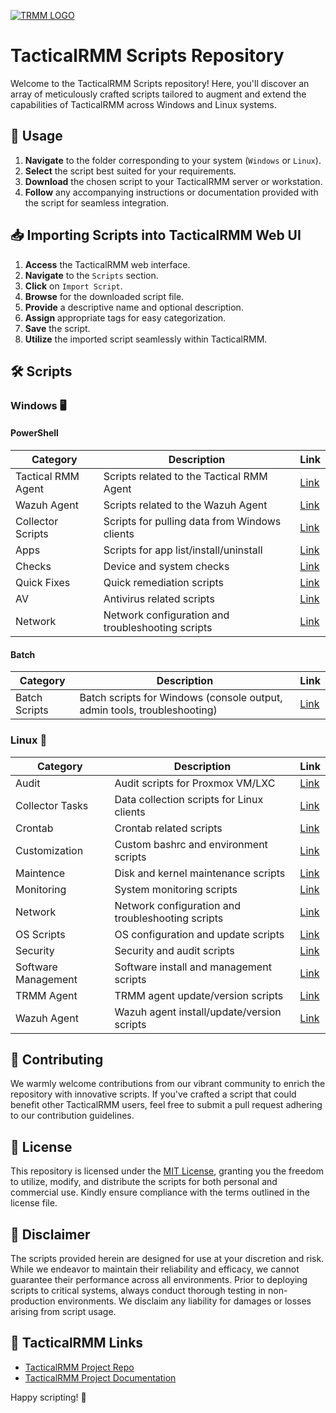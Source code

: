 [![TRMM LOGO](https://docs.tacticalrmm.com/images/onit.ico)](https://docs.tacticalrmm.com/)

# TacticalRMM Scripts Repository

Welcome to the TacticalRMM Scripts repository! Here, you'll discover an array of meticulously crafted scripts tailored to augment and extend the capabilities of TacticalRMM across Windows and Linux systems.

## 🚀 Usage

1. **Navigate** to the folder corresponding to your system (`Windows` or `Linux`).
2. **Select** the script best suited for your requirements.
3. **Download** the chosen script to your TacticalRMM server or workstation.
4. **Follow** any accompanying instructions or documentation provided with the script for seamless integration.

## 📥 Importing Scripts into TacticalRMM Web UI

1. **Access** the TacticalRMM web interface.
2. **Navigate** to the `Scripts` section.
3. **Click** on `Import Script`.
4. **Browse** for the downloaded script file.
5. **Provide** a descriptive name and optional description.
6. **Assign** appropriate tags for easy categorization.
7. **Save** the script.
8. **Utilize** the imported script seamlessly within TacticalRMM.

## 🛠️ Scripts


### Windows 🖥️

#### PowerShell

| Category            | Description                                 | Link |
|---------------------|---------------------------------------------|------|
| Tactical RMM Agent  | Scripts related to the Tactical RMM Agent   | [Link](Windows/Powershell/TRMM%20Agent) |
| Wazuh Agent         | Scripts related to the Wazuh Agent          | [Link](Windows/Powershell/Wazuh%20Agent) |
| Collector Scripts   | Scripts for pulling data from Windows clients| [Link](Windows/Powershell/Collector%20Scripts) |
| Apps                | Scripts for app list/install/uninstall      | [Link](Windows/Powershell/Apps) |
| Checks              | Device and system checks                    | [Link](Windows/Powershell/Checks) |
| Quick Fixes         | Quick remediation scripts                   | [Link](Windows/Powershell/Quick%20Fixes) |
| AV                  | Antivirus related scripts                   | [Link](Windows/Powershell/AV) |
| Network             | Network configuration and troubleshooting scripts | [Link](Windows/Powershell/Network) |

#### Batch

| Category | Description | Link |
|----------|-------------|------|
| Batch Scripts | Batch scripts for Windows (console output, admin tools, troubleshooting) | [Link](Windows/Batch/README.md) |
 

### Linux 🐧

| Category            | Description                                 | Link |
|---------------------|---------------------------------------------|------|
| Audit               | Audit scripts for Proxmox VM/LXC            | [Link](Linux/Audit) |
| Collector Tasks     | Data collection scripts for Linux clients   | [Link](Linux/Collector%20Tasks) |
| Crontab             | Crontab related scripts                     | [Link](Linux/Crontab) |
| Customization       | Custom bashrc and environment scripts       | [Link](Linux/Customization) |
| Maintence           | Disk and kernel maintenance scripts         | [Link](Linux/Maintence) |
| Monitoring          | System monitoring scripts                   | [Link](Linux/Monitoring) |
| Network             | Network configuration and troubleshooting scripts | [Link](Linux/Network) |
| OS Scripts          | OS configuration and update scripts         | [Link](Linux/OS%20Scripts) |
| Security            | Security and audit scripts                  | [Link](Linux/Security) |
| Software Management | Software install and management scripts     | [Link](Linux/Software%20Management) |
| TRMM Agent          | TRMM agent update/version scripts           | [Link](Linux/TRMM%20Agent) |
| Wazuh Agent         | Wazuh agent install/update/version scripts  | [Link](Linux/Wazuh%20Agent) |




## 🌟 Contributing

We warmly welcome contributions from our vibrant community to enrich the repository with innovative scripts. If you've crafted a script that could benefit other TacticalRMM users, feel free to submit a pull request adhering to our contribution guidelines.

## 🔑 License

This repository is licensed under the [MIT License](LICENSE), granting you the freedom to utilize, modify, and distribute the scripts for both personal and commercial use. Kindly ensure compliance with the terms outlined in the license file.

## 🚨 Disclaimer

The scripts provided herein are designed for use at your discretion and risk. While we endeavor to maintain their reliability and efficacy, we cannot guarantee their performance across all environments. Prior to deploying scripts to critical systems, always conduct thorough testing in non-production environments. We disclaim any liability for damages or losses arising from script usage.

## 🔗 TacticalRMM Links

- [TacticalRMM Project Repo](https://github.com/amidaware/tacticalrmm)
- [TacticalRMM Project Documentation](https://docs.tacticalrmm.com/)

Happy scripting! 🌈
